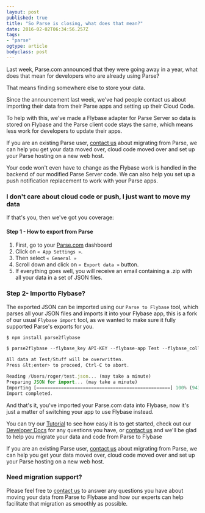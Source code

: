 ```yaml
---
layout: post 
published: true 
title: "So Parse is closing, what does that mean?" 
date: 2016-02-02T06:34:56.257Z 
tags: 
- "parse"
ogtype: article 
bodyclass: post 
---
```


Last week, Parse.com announced that they were going away in a year, what does that mean for developers who are already using Parse?

That means finding somewhere else to store your data.

Since the announcement last week, we've had people contact us about importing their data from their Parse apps and setting up their Cloud Code.

To help with this, we've made a Flybase adapter for Parse Server so data is stored on Flybase and the Parse client code stays the same, which means less work for developers to update their apps.

If you are an existing Parse user, [contact us](http://flybase.io/contact/) about migrating from Parse, we can help you get your data moved over, cloud code moved over and set up your Parse hosting on a new web host.

Your code won't even have to change as the Flybase work is handled in the backend of our modified Parse Server code. We can also help you set up a push notification replacement to work with your Parse apps.

### I don't care about cloud code or push, I just want to move my data

If that's you, then we've got you coverage:

#### Step 1 - How to export from Parse

1. First, go to your <a href="http://parse.com">Parse.com</a> dashboard
2. Click on `« App Settings »`.
3. Then select `« General »`
4. Scroll down and click on `« Export data »` button.
5. If everything goes well, you will receive an email containing a .zip with all your data in a set of JSON files.

### Step 2- Importto Flybase?

The exported JSON can be imported using our `Parse to Flybase` tool, which parses all your JSON files and imports it into your Flybase app, this is a fork of our usual `Flybase import` tool, as we wanted to make sure it fully supported Parse's exports for you.
		
```javascript
$ npm install parse2flybase

$ parse2flybase --flybase_key API-KEY --flybase-app Test --flybase_collection Stuff --json test.json

All data at Test/Stuff will be overwritten.
Press &lt;enter> to proceed, Ctrl-C to abort.

Reading /Users/roger/test.json... (may take a minute)
Preparing JSON for import... (may take a minute)
Importing [=================================================] 100% (9431/9431)
Import completed.
```

And that's it, you've imported your Parse.com data into Flybase, now it's just a matter of switching your app to use Flybase instead.
		
You can try our <a href="http://flybase.io//tutorial/">Tutorial</a> to see how easy it is to get started, check out our <a href="http://docs.flybase.io">Developer Docs</a> for any questions you have, or <a href="/contact/">contact us</a> and we'll be glad to help you migrate your data and code from Parse to Flybase


If you are an existing Parse user, [contact us](http://flybase.io/contact/) about migrating from Parse, we can help you get your data moved over, cloud code moved over and set up your Parse hosting on a new web host.

### Need migration support?

Please feel free to <a href="http://flybase.io/contact/">contact us</a> to answer any questions you have about moving your data from Parse to Flybase and how our experts can help facilitate that migration as smoothly as possible.